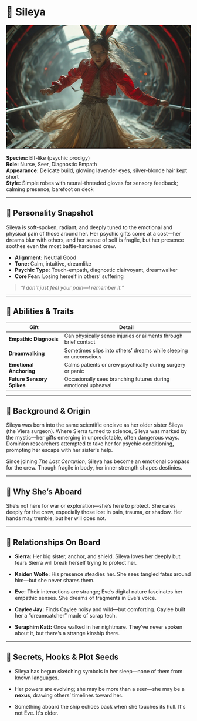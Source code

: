# 👤 Sileya

![Sileya](../assets/sileya.jpg)

**Species:** Elf-like (psychic prodigy)  
**Role:** Nurse, Seer, Diagnostic Empath  
**Appearance:** Delicate build, glowing lavender eyes, silver-blonde hair kept short  
**Style:** Simple robes with neural-threaded gloves for sensory feedback; calming presence, barefoot on deck

---

## 🌙 Personality Snapshot

Sileya is soft-spoken, radiant, and deeply tuned to the emotional and physical pain of those around her. Her psychic gifts come at a cost—her dreams blur with others, and her sense of self is fragile, but her presence soothes even the most battle-hardened crew.

- **Alignment:** Neutral Good  
- **Tone:** Calm, intuitive, dreamlike  
- **Psychic Type:** Touch-empath, diagnostic clairvoyant, dreamwalker  
- **Core Fear:** Losing herself in others’ suffering

> *“I don't just feel your pain—I remember it.”*

---

## 🧠 Abilities & Traits

| Gift                       | Detail                                                                  |
|----------------------------|-------------------------------------------------------------------------|
| **Empathic Diagnosis**     | Can physically sense injuries or ailments through brief contact         |
| **Dreamwalking**           | Sometimes slips into others’ dreams while sleeping or unconscious       |
| **Emotional Anchoring**    | Calms patients or crew psychically during surgery or panic               |
| **Future Sensory Spikes**  | Occasionally sees branching futures during emotional upheaval           |

---

## 🧬 Background & Origin

Sileya was born into the same scientific enclave as her older sister Sileya (the Viera surgeon). Where Sierra turned to science, Sileya was marked by the mystic—her gifts emerging in unpredictable, often dangerous ways. Dominion researchers attempted to take her for psychic conditioning, prompting her escape with her sister's help.

Since joining *The Last Centurion*, Sileya has become an emotional compass for the crew. Though fragile in body, her inner strength shapes destinies.

---

## 🚀 Why She’s Aboard

She’s not here for war or exploration—she’s here to protect. She cares deeply for the crew, especially those lost in pain, trauma, or shadow. Her hands may tremble, but her will does not.

---

## 🤝 Relationships On Board

- **Sierra:** Her big sister, anchor, and shield. Sileya loves her deeply but fears Sierra will break herself trying to protect her.

- **Kaiden Wolfe:** His presence steadies her. She sees tangled fates around him—but she never shares them.

- **Eve:** Their interactions are strange; Eve’s digital nature fascinates her empathic senses. She dreams of fragments in Eve's voice.

- **Caylee Jay:** Finds Caylee noisy and wild—but comforting. Caylee built her a “dreamcatcher” made of scrap tech.

- **Seraphim Katt:** Once walked in her nightmare. They’ve never spoken about it, but there’s a strange kinship there.

---

## 🧩 Secrets, Hooks & Plot Seeds

- Sileya has begun sketching symbols in her sleep—none of them from known languages.

- Her powers are evolving; she may be more than a seer—she may be a **nexus**, drawing others’ timelines toward her.

- Something aboard the ship echoes back when she touches its hull. It's not Eve. It's older.

